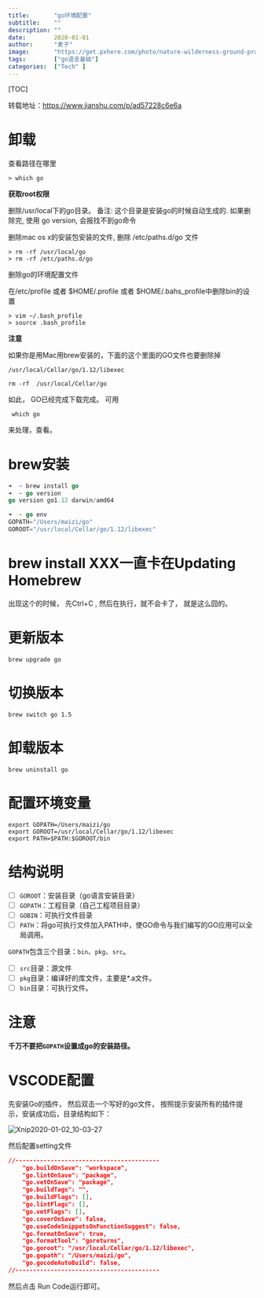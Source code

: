 ```yaml
---
title:       "go环境配置"
subtitle:    ""
description: ""
date:        2020-01-01
author:      "麦子"
image:       "https://get.pxhere.com/photo/nature-wilderness-ground-prairie-cute-looking-wildlife-wild-fur-portrait-small-usa-mammal-squirrel-rodent-fauna-vertebrate-herbivorous-marmot-north-dakota-prairie-dog-black-tailed-prairie-dog-theodore-roosevelt-national-park-1280413.jpg"
tags:        ["go语言基础"]
categories:  ["Tech" ]
---
```


[TOC]

转载地址：https://www.jianshu.com/p/ad57228c6e6a

# 卸载

查看路径在哪里

```shell
> which go   
```

**获取root权限**

删除/usr/local下的go目录。 备注: 这个目录是安装go的时候自动生成的. 如果删除完, 使用 go version, 会报找不到go命令

删除mac os x的安装包安装的文件, 删除 /etc/paths.d/go 文件

```shell
> rm -rf /usr/local/go
> rm -rf /etc/paths.d/go
```

删除go的环境配置文件

在/etc/profile 或者 $HOME/.profile 或者 $HOME/.bahs_profile中删除bin的设置

```shell
> vim ~/.bash_profile
> source .bash_profile
```

**注意**

如果你是用Mac用brew安装的，下面的这个里面的GO文件也要删除掉

```shell
/usr/local/Cellar/go/1.12/libexec

rm -rf  /usr/local/Cellar/go
```

如此， GO已经完成下载完成。 可用

```shell
 which go   
```

来处理，查看。 

# brew安装

```go
➜  ~ brew install go
➜  ~ go version
go version go1.12 darwin/amd64

➜  ~ go env
GOPATH="/Users/maizi/go"
GOROOT="/usr/local/Cellar/go/1.12/libexec"
```

# brew install XXX一直卡在Updating Homebrew

出现这个的时候， 先Ctrl+C , 然后在执行，就不会卡了， 就是这么囧的。

# 更新版本

```shell
brew upgrade go
```

# 切换版本

```shell
brew switch go 1.5
```

# 卸载版本

```shell
brew uninstall go
```

# 配置环境变量

```shell
export GOPATH=/Users/maizi/go
export GOROOT=/usr/local/Cellar/go/1.12/libexec
export PATH=$PATH:$GOROOT/bin
```

# 结构说明

- [ ] `GOROOT`：安装目录（go语言安装目录）
- [ ] `GOPATH`：工程目录（自己工程项目目录）
- [ ] `GOBIN`：可执行文件目录
- [ ] `PATH`：将go可执行文件加入PATH中，使GO命令与我们编写的GO应用可以全局调用。

`GOPATH`包含三个目录：`bin`、`pkg`、`src`。

- [ ] `src`目录：源文件
- [ ] `pkg`目录：编译好的库文件，主要是*.a文件。
- [ ] `bin`目录：可执行文件。

# 注意

**千万不要把`GOPATH`设置成go的安装路径。**

# VSCODE配置

先安装Go的插件， 然后双击一个写好的go文件， 按照提示安装所有的插件提示，安装成功后，目录结构如下：

![Xnip2020-01-02_10-03-27](/img/Xnip2020-01-02_10-03-27.png)

 然后配置setting文件

```json
//-----------------------------------------
    "go.buildOnSave": "workspace",
    "go.lintOnSave": "package",
    "go.vetOnSave": "package",
    "go.buildTags": "",
    "go.buildFlags": [],
    "go.lintFlags": [],
    "go.vetFlags": [],
    "go.coverOnSave": false,
    "go.useCodeSnippetsOnFunctionSuggest": false,
    "go.formatOnSave": true,
    "go.formatTool": "goreturns",
    "go.goroot": "/usr/local/Cellar/go/1.12/libexec",
    "go.gopath": "/Users/maizi/go",
    "go.gocodeAutoBuild": false,
//-----------------------------------------
```

然后点击 Run Code运行即可。  

